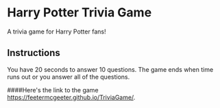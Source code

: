 # Harry Potter Trivia Game

A trivia game for Harry Potter fans!  

## Instructions
You have 20 seconds to answer 10 questions.  The game ends when time runs out or you answer all of the questions.


####Here's the link to the game
<br>
https://feetermcgeeter.github.io/TriviaGame/.

